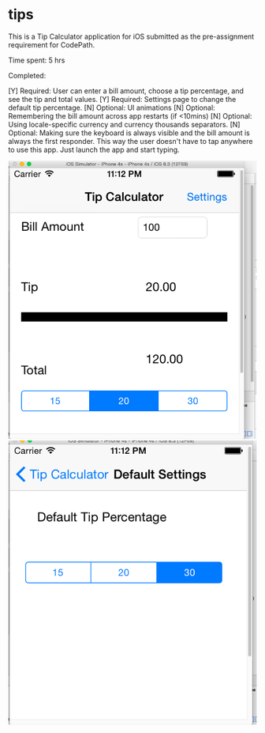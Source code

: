 # tips


This is a Tip Calculator application for iOS submitted as the pre-assignment requirement for CodePath.

Time spent: 5 hrs

Completed:

[Y] Required: User can enter a bill amount, choose a tip percentage, and see the tip and total values.
[Y] Required: Settings page to change the default tip percentage.
[N] Optional: UI animations
[N] Optional: Remembering the bill amount across app restarts (if <10mins)
[N] Optional: Using locale-specific currency and currency thousands separators.
[N] Optional: Making sure the keyboard is always visible and the bill amount is always the first responder. This way the user doesn't have to tap anywhere to use this app. Just launch the app and start typing.

![](https://github.com/siddhivakil/tips/blob/master/screen1.png)
![](https://github.com/siddhivakil/tips/blob/master/screen2.png)
